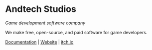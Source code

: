 # Andtech Studios

*Game development software company*

We make free, open-source, and paid software for game developers.

[Documentation](https://docs.andtechstudios.com) | [Website](https://andtechstudios.com) | [itch.io](https://andtechstudios.itch.io)
